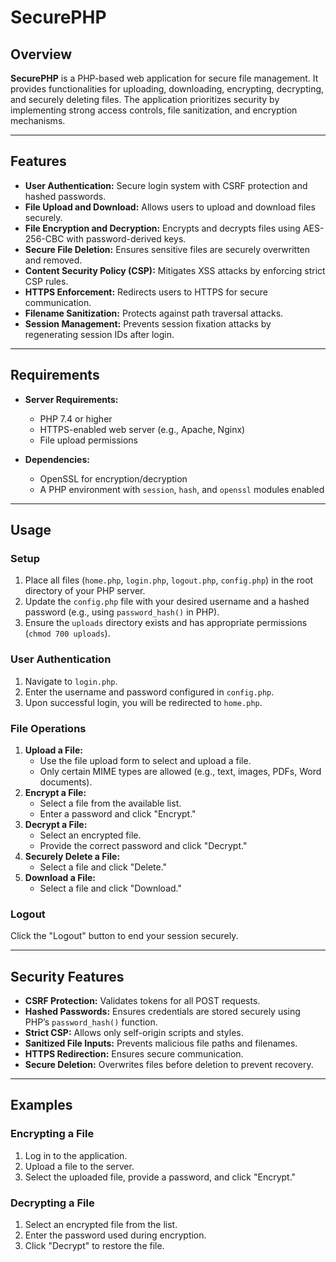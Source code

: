 # SecurePHP

## Overview
**SecurePHP** is a PHP-based web application for secure file management. It provides functionalities for uploading, downloading, encrypting, decrypting, and securely deleting files. The application prioritizes security by implementing strong access controls, file sanitization, and encryption mechanisms.

---

## Features
- **User Authentication:** Secure login system with CSRF protection and hashed passwords.
- **File Upload and Download:** Allows users to upload and download files securely.
- **File Encryption and Decryption:** Encrypts and decrypts files using AES-256-CBC with password-derived keys.
- **Secure File Deletion:** Ensures sensitive files are securely overwritten and removed.
- **Content Security Policy (CSP):** Mitigates XSS attacks by enforcing strict CSP rules.
- **HTTPS Enforcement:** Redirects users to HTTPS for secure communication.
- **Filename Sanitization:** Protects against path traversal attacks.
- **Session Management:** Prevents session fixation attacks by regenerating session IDs after login.

---

## Requirements
- **Server Requirements:**
  - PHP 7.4 or higher
  - HTTPS-enabled web server (e.g., Apache, Nginx)
  - File upload permissions

- **Dependencies:**
  - OpenSSL for encryption/decryption
  - A PHP environment with `session`, `hash`, and `openssl` modules enabled

---

## Usage
### Setup
1. Place all files (`home.php`, `login.php`, `logout.php`, `config.php`) in the root directory of your PHP server.
2. Update the `config.php` file with your desired username and a hashed password (e.g., using `password_hash()` in PHP).
3. Ensure the `uploads` directory exists and has appropriate permissions (`chmod 700 uploads`).

### User Authentication
1. Navigate to `login.php`.
2. Enter the username and password configured in `config.php`.
3. Upon successful login, you will be redirected to `home.php`.

### File Operations
1. **Upload a File:**
   - Use the file upload form to select and upload a file.
   - Only certain MIME types are allowed (e.g., text, images, PDFs, Word documents).
2. **Encrypt a File:**
   - Select a file from the available list.
   - Enter a password and click "Encrypt."
3. **Decrypt a File:**
   - Select an encrypted file.
   - Provide the correct password and click "Decrypt."
4. **Securely Delete a File:**
   - Select a file and click "Delete."
5. **Download a File:**
   - Select a file and click "Download."

### Logout
Click the "Logout" button to end your session securely.

---

## Security Features
- **CSRF Protection:** Validates tokens for all POST requests.
- **Hashed Passwords:** Ensures credentials are stored securely using PHP’s `password_hash()` function.
- **Strict CSP:** Allows only self-origin scripts and styles.
- **Sanitized File Inputs:** Prevents malicious file paths and filenames.
- **HTTPS Redirection:** Ensures secure communication.
- **Secure Deletion:** Overwrites files before deletion to prevent recovery.

---

## Examples
### Encrypting a File
1. Log in to the application.
2. Upload a file to the server.
3. Select the uploaded file, provide a password, and click "Encrypt."

### Decrypting a File
1. Select an encrypted file from the list.
2. Enter the password used during encryption.
3. Click "Decrypt" to restore the file.
